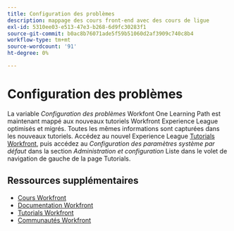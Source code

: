 ```yaml
---
title: Configuration des problèmes
description: mappage des cours front-end avec des cours de ligue
exl-id: 5310ee03-e513-47e3-b268-6d9fc30283f1
source-git-commit: b0ac8b76071ade5f59b51060d2af3909c740c8b4
workflow-type: tm+mt
source-wordcount: '91'
ht-degree: 0%

---
```


# Configuration des problèmes

La variable *Configuration des problèmes* Workfont One Learning Path est maintenant mappé aux nouveaux tutoriels Workfront Experience League optimisés et migrés. Toutes les mêmes informations sont capturées dans les nouveaux tutoriels. Accédez au nouvel Experience League [Tutorials Workfront](https://experienceleague.adobe.com/docs/workfront-learn/tutorials-workfront/home.html), puis accédez au *Configuration des paramètres système par défaut* dans la section *Administration et configuration* Liste dans le volet de navigation de gauche de la page Tutorials.

## Ressources supplémentaires

* [Cours Workfront](https://experienceleague.adobe.com/?lang=en&amp;Solution=Workfront#courses)
* [Documentation Workfront](https://experienceleague.adobe.com/docs/workfront.html)
* [Tutorials Workfront](https://experienceleague.adobe.com/docs/workfront-learn/tutorials-workfront/home.html)
* [Communautés Workfront](https://experienceleaguecommunities.adobe.com/t5/workfront/ct-p/workfront)
